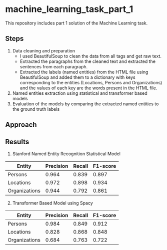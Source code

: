 # machine_learning_task_part_1
This repository includes part 1 solution of the Machine Learning task.

## Steps

1. Data cleaning and preparation
    - I used BeautifulSoup to clean the data from all tags and get raw text.
    - Extracted the paragraphs from the cleaned text and extracted the sentences from each paragraph.
    - Extracted the labels (named entities) from the HTML file using BeautifulSoup and added them to a dictionary with keys corresponding to the entities (Locations, Persons and Organizations) and the values of each key are the words present in the HTML file.
2. Named entities extraction using statistical and transformer based models
3. Evaluation of the models by comparing the extracted named entities to the ground truth labels

## Approach

## Results

1. Stanford Named Entity Recognition Statistical Model

Entity | Precision | Recall | F1-score
 ------------ | ------------- | ------------ | ------------- 
Persons | 0.964 | 0.839 | 0.897 
Locations | 0.972 | 0.898 | 0.934
Organizations | 0.944 | 0.792 | 0.861

2. Transformer Based Model using Spacy

Entity | Precision | Recall | F1-score
 ------------ | ------------- | ------------ | ------------- 
Persons | 0.984 | 0.849 | 0.912 
Locations | 0.828 | 0.868 | 0.848
Organizations | 0.684 | 0.763 | 0.722